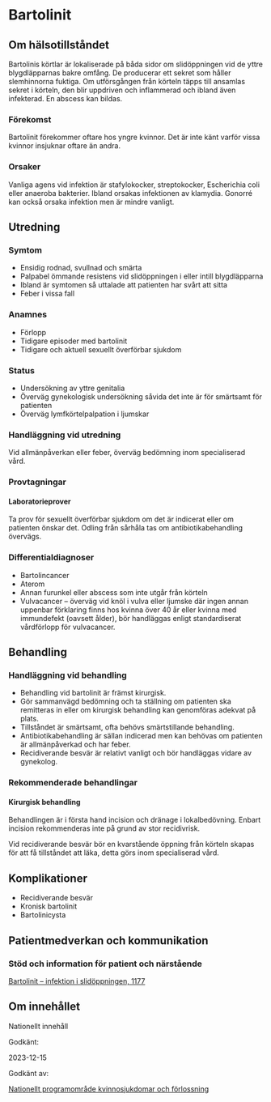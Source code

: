 Bartolinit
==========

Om hälsotillståndet
-------------------

Bartolinis körtlar är lokaliserade på båda sidor om slidöppningen vid de yttre blygdläpparnas bakre omfång. De producerar ett sekret som håller slemhinnorna fuktiga. Om utförsgången från körteln täpps till ansamlas sekret i körteln, den blir uppdriven och inflammerad och ibland även infekterad. En abscess kan bildas.

### Förekomst

Bartolinit förekommer oftare hos yngre kvinnor. Det är inte känt varför vissa kvinnor insjuknar oftare än andra.

### Orsaker

Vanliga agens vid infektion är stafylokocker, streptokocker, Escherichia coli eller anaeroba bakterier. Ibland orsakas infektionen av klamydia. Gonorré kan också orsaka infektion men är mindre vanligt.

Utredning
---------

### Symtom

*   Ensidig rodnad, svullnad och smärta
*   Palpabel ömmande resistens vid slidöppningen i eller intill blygdläpparna
*   Ibland är symtomen så uttalade att patienten har svårt att sitta
*   Feber i vissa fall

### Anamnes

*   Förlopp
*   Tidigare episoder med bartolinit
*   Tidigare och aktuell sexuellt överförbar sjukdom

### Status

*   Undersökning av yttre genitalia
*   Överväg gynekologisk undersökning såvida det inte är för smärtsamt för patienten
*   Överväg lymfkörtelpalpation i ljumskar

### Handläggning vid utredning

Vid allmänpåverkan eller feber, överväg bedömning inom specialiserad vård.

### Provtagningar

#### Laboratorieprover

Ta prov för sexuellt överförbar sjukdom om det är indicerat eller om patienten önskar det. Odling från sårhåla tas om antibiotikabehandling övervägs.

### Differentialdiagnoser

*   Bartolincancer
*   Aterom
*   Annan furunkel eller abscess som inte utgår från körteln 
*   Vulvacancer – överväg vid knöl i vulva eller ljumske där ingen annan uppenbar förklaring finns hos kvinna över 40 år eller kvinna med immundefekt (oavsett ålder), bör handläggas enligt standardiserat vårdförlopp för vulvacancer.

Behandling
----------

### Handläggning vid behandling

*   Behandling vid bartolinit är främst kirurgisk.
*   Gör sammanvägd bedömning och ta ställning om patienten ska remitteras in eller om kirurgisk behandling kan genomföras adekvat på plats.
*   Tillståndet är smärtsamt, ofta behövs smärtstillande behandling.
*   Antibiotikabehandling är sällan indicerad men kan behövas om patienten är allmänpåverkad och har feber.
*   Recidiverande besvär är relativt vanligt och bör handläggas vidare av gynekolog.

### Rekommenderade behandlingar

#### Kirurgisk behandling

Behandlingen är i första hand incision och dränage i lokalbedövning. Enbart incision rekommenderas inte på grund av stor recidivrisk.

Vid recidiverande besvär bör en kvarstående öppning från körteln skapas för att få tillståndet att läka, detta görs inom specialiserad vård.

Komplikationer
--------------

*   Recidiverande besvär
*   Kronisk bartolinit
*   Bartolinicysta

Patientmedverkan och kommunikation
----------------------------------

### Stöd och information för patient och närstående

[Bartolinit – infektion i slidöppningen, 1177](https://www.1177.se/sjukdomar--besvar/konsorgan/klada-och-smarta-i-underlivet/bartolinit--infektion-i-slidoppningen/)

Om innehållet
-------------

Nationellt innehåll

Godkänt:

2023-12-15

Godkänt av:

[Nationellt programområde kvinnosjukdomar och förlossning](https://kunskapsstyrningvard.se/kunskapsstyrningvard/programomradenochsamverkansgrupper/nationellaprogramomraden/npokvinnosjukdomarochforlossning.56438.html)
